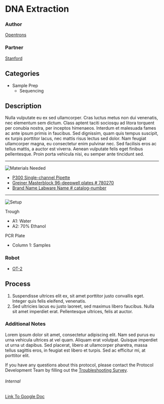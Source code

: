 # DNA Extraction

### Author
[Opentrons](https://opentrons.com/)

### Partner
[Stanford](https://www.stanford.edu/)

## Categories
* Sample Prep
	* Sequencing


## Description
Nulla vulputate eu ex sed ullamcorper. Cras luctus metus non dui venenatis, nec elementum sem dictum. Class aptent taciti sociosqu ad litora torquent per conubia nostra, per inceptos himenaeos. Interdum et malesuada fames ac ante ipsum primis in faucibus. Sed dignissim, quam quis tempus suscipit, ex turpis porttitor lacus, nec mattis risus lectus sed dolor. Nam feugiat ullamcorper magna, eu consectetur enim pulvinar nec. Sed facilisis eros ac tellus mattis, a auctor est viverra. Aenean vulputate felis eget finibus pellentesque. Proin porta vehicula nisi, eu semper ante tincidunt sed.

---
![Materials Needed](https://s3.amazonaws.com/opentrons-protocol-library-website/custom-README-images/001-General+Headings/materials.png)

* [P300 Single-channel Pipette](link-to-pipette)
* [Greiner Masterblock 96-deepwell plates # 780270](link-to-labware)
* [Brand Name Labware Name # catalog-number](link)

---
![Setup](https://s3.amazonaws.com/opentrons-protocol-library-website/custom-README-images/001-General+Headings/Setup.png)

Trough
* A1: Water
* A2: 70% Ethanol

PCR Plate
* Column 1: Samples

### Robot
* [OT-2](https://opentrons.com/ot-2)

## Process
1. Suspendisse ultrices elit ex, sit amet porttitor justo convallis eget. Integer quis felis eleifend, venenatis.
2. Sed ultricies lacus eu justo laoreet, sed maximus libero faucibus. Nulla sit amet imperdiet erat. Pellentesque ultrices, felis at auctor.


### Additional Notes
Lorem ipsum dolor sit amet, consectetur adipiscing elit. Nam sed purus eu urna vehicula ultrices at vel quam. Aliquam erat volutpat. Quisque imperdiet ut urna ut dapibus. Sed placerat, libero at ullamcorper pharetra, massa tellus sagittis eros, in feugiat est libero et turpis. Sed ac efficitur mi, at porttitor elit.

If you have any questions about this protocol, please contact the Protocol Development Team by filling out the [Troubleshooting Survey](https://protocol-troubleshooting.paperform.co/).

###### Internal
[Link To Google Doc](https://docs.google.com/presentation/d/1T90uIaz3ci-UPK3x-OkrLX0x0_hDDQClusc5U2qAYWs/edit#slide=id.p7)
